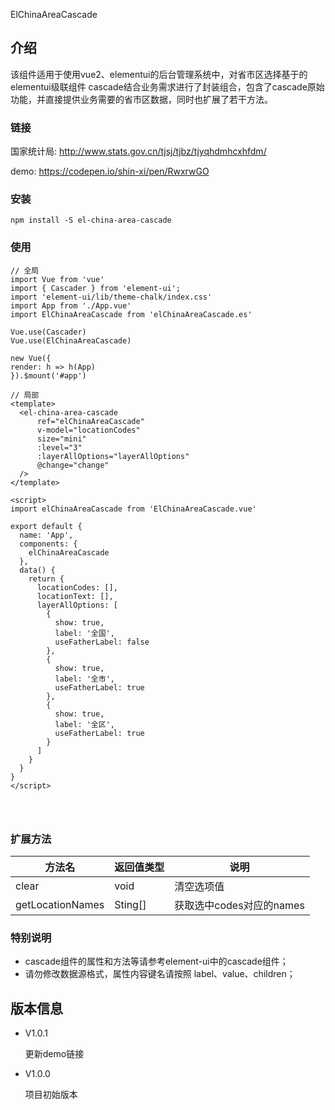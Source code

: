 ElChinaAreaCascade

## 介绍

该组件适用于使用vue2、elementui的后台管理系统中，对省市区选择基于的elementui级联组件 cascade结合业务需求进行了封装组合，包含了cascade原始功能，并直接提供业务需要的省市区数据，同时也扩展了若干方法。

### 链接

国家统计局: http://www.stats.gov.cn/tjsj/tjbz/tjyqhdmhcxhfdm/

demo: https://codepen.io/shin-xi/pen/RwxrwGO


### 安装

```shell
npm install -S el-china-area-cascade
```



### 使用

```vue
// 全局
import Vue from 'vue'
import { Cascader } from 'element-ui';
import 'element-ui/lib/theme-chalk/index.css'
import App from './App.vue'
import ElChinaAreaCascade from 'elChinaAreaCascade.es'

Vue.use(Cascader)
Vue.use(ElChinaAreaCascade)

new Vue({
render: h => h(App)
}).$mount('#app')

// 局部
<template>
  <el-china-area-cascade
      ref="elChinaAreaCascade"
      v-model="locationCodes"
      size="mini"
      :level="3"
      :layerAllOptions="layerAllOptions"
      @change="change"
  />
</template>

<script>
import elChinaAreaCascade from 'ElChinaAreaCascade.vue'

export default {
  name: 'App',
  components: {
    elChinaAreaCascade
  },
  data() {
    return {
      locationCodes: [],
      locationText: [],
      layerAllOptions: [
        {
          show: true,
          label: '全国',
          useFatherLabel: false
        },
        {
          show: true,
          label: '全市',
          useFatherLabel: true
        },
        {
          show: true,
          label: '全区',
          useFatherLabel: true
        }
      ]
    }
  }
}
</script>

  
        
```



### 扩展方法

| 方法名           | 返回值类型 | 说明                     |
| ---------------- | ---------- | ------------------------ |
| clear            | void       | 清空选项值               |
| getLocationNames | Sting[]    | 获取选中codes对应的names |



### 特别说明

- cascade组件的属性和方法等请参考element-ui中的cascade组件；
- 请勿修改数据源格式，属性内容键名请按照 label、value、children；



## 版本信息

- V1.0.1

  更新demo链接

- V1.0.0

  项目初始版本

